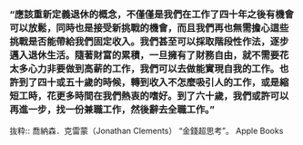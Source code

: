 ### “應該重新定義退休的概念，不僅僅是我們在工作了四十年之後有機會可以放鬆，同時也是接受新挑戰的機會，而且我們再也無需擔心這些挑戰是否能帶給我們固定收入。我們甚至可以採取階段性作法，逐步邁入退休生活。隨著財富的累積，一旦擁有了財務自由，就不需要花太多心力非要做到高薪的工作，我們可以去做能實現自我的工作。也許到了四十或五十歲的時候，轉到收入不怎麼吸引人的工作，或是縮短工時，花更多時間在我們熱衷的嗜好。到了六十歲，我們或許可以再進一步，找一份兼職工作，然後辭去全職工作。”

抜粋:: 喬納森．克雷蒙（Jonathan Clements）  “金錢超思考”。 Apple Books  
